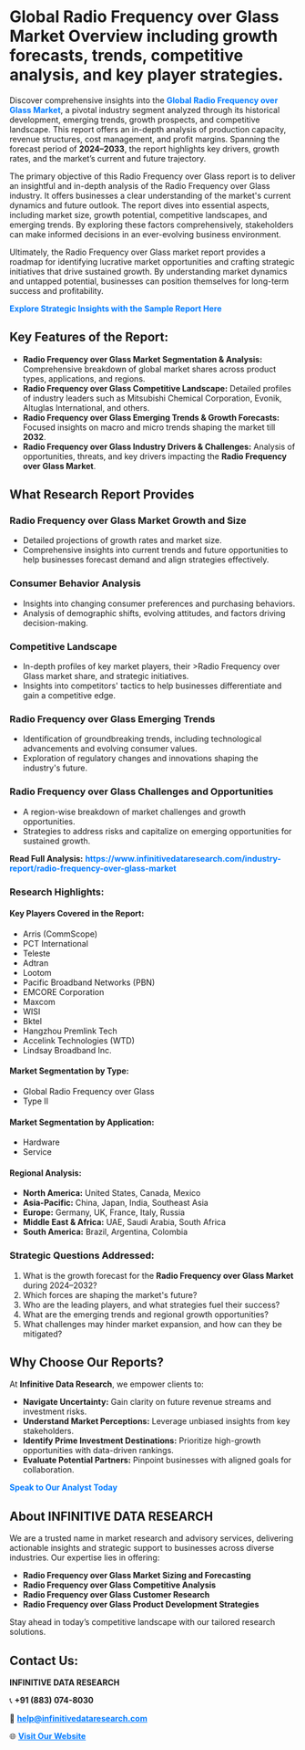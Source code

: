 <h1>Global Radio Frequency over Glass Market Overview including growth forecasts, trends, competitive analysis, and key player strategies.</h1>
<p>
Discover comprehensive insights into the 
<a href="https://www.infinitivedataresearch.com/industry-report/radio-frequency-over-glass-market" rel="dofollow" style="color: #007BFF; text-decoration: none;"><strong>Global Radio Frequency over Glass Market</strong></a>, a pivotal industry segment analyzed through its historical development, emerging trends, growth prospects, and competitive landscape. This report offers an in-depth analysis of production capacity, revenue structures, cost management, and profit margins. Spanning the forecast period of <strong>2024–2033</strong>, the report highlights key drivers, growth rates, and the market’s current and future trajectory.
</p>
<p>
The primary objective of this Radio Frequency over Glass report is to deliver an insightful and in-depth analysis of the Radio Frequency over Glass industry. It offers businesses a clear understanding of the market's current dynamics and future outlook. The report dives into essential aspects, including market size, growth potential, competitive landscapes, and emerging trends. By exploring these factors comprehensively, stakeholders can make informed decisions in an ever-evolving business environment.
</p>
<p>
Ultimately, the Radio Frequency over Glass market report provides a roadmap for identifying lucrative market opportunities and crafting strategic initiatives that drive sustained growth. By understanding market dynamics and untapped potential, businesses can position themselves for long-term success and profitability.
</p>
<p>
<a href="https://www.infinitivedataresearch.com/request-sample/reportId=106614" style="color: #007BFF; text-decoration: none;"><strong>Explore Strategic Insights with the Sample Report Here</strong></a>
</p>

<h2>Key Features of the Report:</h2>
<ul>
<li><strong>Radio Frequency over Glass Market Segmentation & Analysis:</strong> Comprehensive breakdown of global market shares across product types, applications, and regions.</li>
<li><strong>Radio Frequency over Glass Competitive Landscape:</strong> Detailed profiles of industry leaders such as Mitsubishi Chemical Corporation, Evonik, Altuglas International, and others.</li>
<li><strong>Radio Frequency over Glass Emerging Trends & Growth Forecasts:</strong> Focused insights on macro and micro trends shaping the market till <strong>2032</strong>.</li>
<li><strong>Radio Frequency over Glass Industry Drivers & Challenges:</strong> Analysis of opportunities, threats, and key drivers impacting the <strong>Radio Frequency over Glass Market</strong>.</li>
</ul>

<h2>What Research Report Provides</h2>
<h3>Radio Frequency over Glass Market Growth and Size</h3>
<ul>
<li>Detailed projections of growth rates and market size.</li>
<li>Comprehensive insights into current trends and future opportunities to help businesses forecast demand and align strategies effectively.</li>
</ul>

<h3>Consumer Behavior Analysis</h3>
<ul>
<li>Insights into changing consumer preferences and purchasing behaviors.</li>
<li>Analysis of demographic shifts, evolving attitudes, and factors driving decision-making.</li>
</ul>

<h3>Competitive Landscape</h3>
<ul>
<li>In-depth profiles of key market players, their >Radio Frequency over Glass market share, and strategic initiatives.</li>
<li>Insights into competitors' tactics to help businesses differentiate and gain a competitive edge.</li>
</ul>

<h3>Radio Frequency over Glass Emerging Trends</h3>
<ul>
<li>Identification of groundbreaking trends, including technological advancements and evolving consumer values.</li>
<li>Exploration of regulatory changes and innovations shaping the industry's future.</li>
</ul>

<h3>Radio Frequency over Glass Challenges and Opportunities</h3>
<ul>
<li>A region-wise breakdown of market challenges and growth opportunities.</li>
<li>Strategies to address risks and capitalize on emerging opportunities for sustained growth.</li>
</ul>
<p><strong>Read Full Analysis:</strong> <a href="https://www.infinitivedataresearch.com/industry-report/radio-frequency-over-glass-market" rel="dofollow" style="color: #007BFF; text-decoration: none;"><strong>https://www.infinitivedataresearch.com/industry-report/radio-frequency-over-glass-market</strong></a></p>
<h3>Research Highlights:</h3>
<h4>Key Players Covered in the Report:</h4>
<ul><li>Arris (CommScope)</li><li>PCT International</li><li>Teleste</li><li>Adtran</li><li>Lootom</li><li>Pacific Broadband Networks (PBN)</li><li>EMCORE Corporation</li><li>Maxcom</li><li>WISI</li><li>Bktel</li><li>Hangzhou Premlink Tech</li><li>Accelink Technologies (WTD)</li><li>Lindsay Broadband Inc.</li></ul>
<h4>Market Segmentation by Type:</h4>
<ul><li>Global Radio Frequency over Glass</li><li>Type II</li></ul>
<h4>Market Segmentation by Application:</h4>
<ul><li>Hardware</li><li>Service</li></ul>

<h4>Regional Analysis:</h4>
<ul>
<li><strong>North America:</strong> United States, Canada, Mexico</li>
<li><strong>Asia-Pacific:</strong> China, Japan, India, Southeast Asia</li>
<li><strong>Europe:</strong> Germany, UK, France, Italy, Russia</li>
<li><strong>Middle East & Africa:</strong> UAE, Saudi Arabia, South Africa</li>
<li><strong>South America:</strong> Brazil, Argentina, Colombia</li>
</ul>

<h3>Strategic Questions Addressed:</h3>
<ol>
<li>What is the growth forecast for the <strong>Radio Frequency over Glass Market</strong> during 2024–2032?</li>
<li>Which forces are shaping the market's future?</li>
<li>Who are the leading players, and what strategies fuel their success?</li>
<li>What are the emerging trends and regional growth opportunities?</li>
<li>What challenges may hinder market expansion, and how can they be mitigated?</li>
</ol>

<h2>Why Choose Our Reports?</h2>
<p>At <strong>Infinitive Data Research</strong>, we empower clients to:</p>
<ul>
<li><strong>Navigate Uncertainty:</strong> Gain clarity on future revenue streams and investment risks.</li>
<li><strong>Understand Market Perceptions:</strong> Leverage unbiased insights from key stakeholders.</li>
<li><strong>Identify Prime Investment Destinations:</strong> Prioritize high-growth opportunities with data-driven rankings.</li>
<li><strong>Evaluate Potential Partners:</strong> Pinpoint businesses with aligned goals for collaboration.</li>
</ul>
<p><a href="https://www.infinitivedataresearch.com/industry-report/radio-frequency-over-glass-market" rel="dofollow" style="color: #007BFF; text-decoration: none;"><strong>Speak to Our Analyst Today</strong></a></p>

<h2>About INFINITIVE DATA RESEARCH</h2>
<p>We are a trusted name in market research and advisory services, delivering actionable insights and strategic support to businesses across diverse industries. Our expertise lies in offering:</p>
<ul>
<li><strong>Radio Frequency over Glass Market Sizing and Forecasting</strong></li>
<li><strong>Radio Frequency over Glass Competitive Analysis</strong></li>
<li><strong>Radio Frequency over Glass Customer Research</strong></li>
<li><strong>Radio Frequency over Glass Product Development Strategies</strong></li>
</ul>
<p>Stay ahead in today’s competitive landscape with our tailored research solutions.</p>

<h2>Contact Us:</h2>
<p><strong>INFINITIVE DATA RESEARCH</strong></p>
<p>📞 <strong>+91 (883) 074-8030</strong></p>
<p>📧 <strong><a href="mailto:help@infinitivedataresearch.com" style="color: #007BFF;">help@infinitivedataresearch.com</a></strong></p>
<p>🌐 <strong><a href="https://www.infinitivedataresearch.com" rel="dofollow" style="color: #007BFF;">Visit Our Website</a></strong></p>